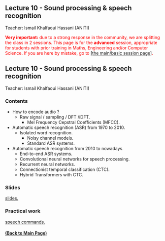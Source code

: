 ## Lecture 10 - Sound processing & speech recognition
Teacher: Ismail Khalfaoui Hassani (ANITI)

<div style="color: red"><span style="font-weight: bold">Very important:</span> due to a strong response in the community, we are splitting the class in 2 sessions. This page is for the <span style="font-weight: bold">advanced</span> session, appropriate for students with prior training in Maths, Engineering and/or Computer Science. If you are here by mistake, go to <a href="https://rufinv.github.io/Intro2AI-class/">[the main/basic session page]</a>. </div>

## Lecture 10 - Sound processing & speech recognition
Teacher: Ismail Khalfaoui Hassani (ANITI)

### Contents
+ How to encode audio ? 
  + Raw signal / sampling / DFT /iDFT.  
	+ Mel Frequency Cepstral Coefficients (MFCC).
+ Automatic speech recognition (ASR) from 1970 to 2010.
  + Isolated word recognition.
	+ Noisy channel models.
	+ Standard ASR systems.
+ Automatic speech recognition from 2010 to nowadays.
	+ End-to-end ASR systems.
	+ Convolutional neural networks for speech processing.
	+ Recurrent neural networks.
	+ Connectionist temporal classification (CTC). 
	+ Hybrid Transformers with CTC.

### Slides

[slides.](https://docs.google.com/presentation/d/1E6-Ief6l4nVNBMXCGZFzzeRCWWltB8ezpwtfjXDIlo4Lol/edit?usp=sharing)

### Practical work

[speech commands.](https://colab.research.google.com/drive/1uTH4HtWWH4SAdcoklHJIm0PW-q8MaHkmLol?usp=sharing)


#### [(Back to Main Page)](../index.md)

